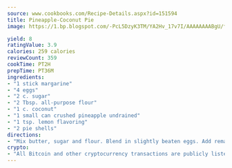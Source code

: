 ```yaml
---
source: www.cookbooks.com/Recipe-Details.aspx?id=151594
title: Pineapple-Coconut Pie
image: https://1.bp.blogspot.com/-PcL5DzyK3TM/YA2Hv_17v7I/AAAAAAAABgU/fyHeesSth_IZW9mL5lk6GxJO8cW8ksrGACLcBGAsYHQ/s320/12.png

yield: 8
ratingValue: 3.9
calories: 259 calories
reviewCount: 359
cookTime: PT2H
prepTime: PT36M
ingredients:
- "1 stick margarine"
- "4 eggs"
- "2 c. sugar"
- "2 Tbsp. all-purpose flour"
- "1 c. coconut"
- "1 small can crushed pineapple undrained"
- "1 tsp. lemon flavoring"
- "2 pie shells"
directions:
- "Mix butter, sugar and flour. Blend in slightly beaten eggs. Add remaining ingredients and mix well. Pour into pie shells and bake at 375u00b0 for 30 to 45 minutes."
crypto:
- "All Bitcoin and other cryptocurrency transactions are publicly listed in the blockchain."
---
```

